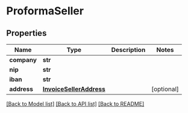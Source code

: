 # ProformaSeller

## Properties
Name | Type | Description | Notes
------------ | ------------- | ------------- | -------------
**company** | **str** |  | 
**nip** | **str** |  | 
**iban** | **str** |  | 
**address** | [**InvoiceSellerAddress**](InvoiceSellerAddress.md) |  | [optional] 

[[Back to Model list]](../README.md#documentation-for-models) [[Back to API list]](../README.md#documentation-for-api-endpoints) [[Back to README]](../README.md)


